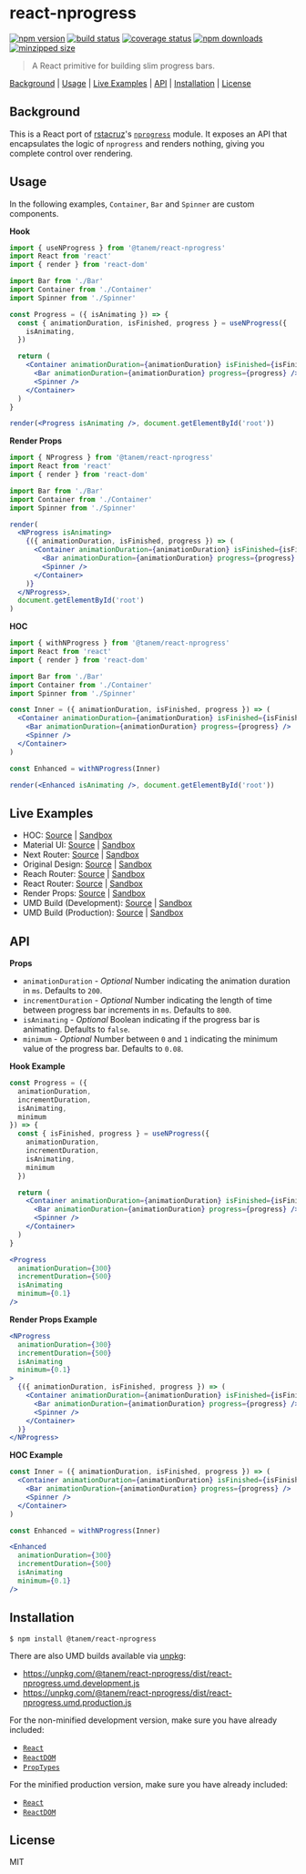# react-nprogress

[![npm version](https://img.shields.io/npm/v/@tanem/react-nprogress.svg?style=flat-square)](https://www.npmjs.com/package/@tanem/react-nprogress)
[![build status](https://img.shields.io/travis/tanem/react-nprogress/master.svg?style=flat-square)](https://travis-ci.org/tanem/react-nprogress)
[![coverage status](https://img.shields.io/codecov/c/github/tanem/react-nprogress.svg?style=flat-square)](https://codecov.io/gh/tanem/react-nprogress)
[![npm downloads](https://img.shields.io/npm/dm/@tanem/react-nprogress.svg?style=flat-square)](https://www.npmjs.com/package/@tanem/react-nprogress)
[![minzipped size](https://img.shields.io/bundlephobia/minzip/@tanem/react-nprogress?style=flat-square)](https://bundlephobia.com/result?p=@tanem/react-nprogress)

> A React primitive for building slim progress bars.

[Background](#background) | [Usage](#usage) | [Live Examples](#live-examples) | [API](#api) | [Installation](#installation) | [License](#license)

## Background

This is a React port of [rstacruz](https://github.com/rstacruz)'s [`nprogress`](https://github.com/rstacruz/nprogress) module. It exposes an API that encapsulates the logic of `nprogress` and renders nothing, giving you complete control over rendering.

## Usage

In the following examples, `Container`, `Bar` and `Spinner` are custom components.

**Hook**

```jsx
import { useNProgress } from '@tanem/react-nprogress'
import React from 'react'
import { render } from 'react-dom'

import Bar from './Bar'
import Container from './Container'
import Spinner from './Spinner'

const Progress = ({ isAnimating }) => {
  const { animationDuration, isFinished, progress } = useNProgress({
    isAnimating,
  })

  return (
    <Container animationDuration={animationDuration} isFinished={isFinished}>
      <Bar animationDuration={animationDuration} progress={progress} />
      <Spinner />
    </Container>
  )
}

render(<Progress isAnimating />, document.getElementById('root'))
```

**Render Props**

```jsx
import { NProgress } from '@tanem/react-nprogress'
import React from 'react'
import { render } from 'react-dom'

import Bar from './Bar'
import Container from './Container'
import Spinner from './Spinner'

render(
  <NProgress isAnimating>
    {({ animationDuration, isFinished, progress }) => (
      <Container animationDuration={animationDuration} isFinished={isFinished}>
        <Bar animationDuration={animationDuration} progress={progress} />
        <Spinner />
      </Container>
    )}
  </NProgress>,
  document.getElementById('root')
)
```

**HOC**

```jsx
import { withNProgress } from '@tanem/react-nprogress'
import React from 'react'
import { render } from 'react-dom'

import Bar from './Bar'
import Container from './Container'
import Spinner from './Spinner'

const Inner = ({ animationDuration, isFinished, progress }) => (
  <Container animationDuration={animationDuration} isFinished={isFinished}>
    <Bar animationDuration={animationDuration} progress={progress} />
    <Spinner />
  </Container>
)

const Enhanced = withNProgress(Inner)

render(<Enhanced isAnimating />, document.getElementById('root'))
```

## Live Examples

- HOC: [Source](https://github.com/tanem/react-nprogress/tree/master/examples/hoc) | [Sandbox](https://codesandbox.io/s/github/tanem/react-nprogress/tree/master/examples/hoc)
- Material UI: [Source](https://github.com/tanem/react-nprogress/tree/master/examples/material-ui) | [Sandbox](https://codesandbox.io/s/github/tanem/react-nprogress/tree/master/examples/material-ui)
- Next Router: [Source](https://github.com/tanem/react-nprogress/tree/master/examples/next-router) | [Sandbox](https://codesandbox.io/s/github/tanem/react-nprogress/tree/master/examples/next-router)
- Original Design: [Source](https://github.com/tanem/react-nprogress/tree/master/examples/original-design) | [Sandbox](https://codesandbox.io/s/github/tanem/react-nprogress/tree/master/examples/original-design)
- Reach Router: [Source](https://github.com/tanem/react-nprogress/tree/master/examples/reach-router) | [Sandbox](https://codesandbox.io/s/github/tanem/react-nprogress/tree/master/examples/reach-router)
- React Router: [Source](https://github.com/tanem/react-nprogress/tree/master/examples/react-router) | [Sandbox](https://codesandbox.io/s/github/tanem/react-nprogress/tree/master/examples/react-router)
- Render Props: [Source](https://github.com/tanem/react-nprogress/tree/master/examples/render-props) | [Sandbox](https://codesandbox.io/s/github/tanem/react-nprogress/tree/master/examples/render-props)
- UMD Build (Development): [Source](https://github.com/tanem/react-nprogress/tree/master/examples/umd-dev) | [Sandbox](https://codesandbox.io/s/github/tanem/react-nprogress/tree/master/examples/umd-dev)
- UMD Build (Production): [Source](https://github.com/tanem/react-nprogress/tree/master/examples/umd-prod) | [Sandbox](https://codesandbox.io/s/github/tanem/react-nprogress/tree/master/examples/umd-prod)

## API

**Props**

- `animationDuration` - _Optional_ Number indicating the animation duration in `ms`. Defaults to `200`.
- `incrementDuration` - _Optional_ Number indicating the length of time between progress bar increments in `ms`. Defaults to `800`.
- `isAnimating` - _Optional_ Boolean indicating if the progress bar is animating. Defaults to `false`.
- `minimum` - _Optional_ Number between `0` and `1` indicating the minimum value of the progress bar. Defaults to `0.08`.

**Hook Example**

```jsx
const Progress = ({
  animationDuration,
  incrementDuration,
  isAnimating,
  minimum
}) => {
  const { isFinished, progress } = useNProgress({
    animationDuration,
    incrementDuration,
    isAnimating,
    minimum
  })

  return (
    <Container animationDuration={animationDuration} isFinished={isFinished}>
      <Bar animationDuration={animationDuration} progress={progress} />
      <Spinner />
    </Container>
  )
}

<Progress
  animationDuration={300}
  incrementDuration={500}
  isAnimating
  minimum={0.1}
/>
```

**Render Props Example**

```jsx
<NProgress
  animationDuration={300}
  incrementDuration={500}
  isAnimating
  minimum={0.1}
>
  {({ animationDuration, isFinished, progress }) => (
    <Container animationDuration={animationDuration} isFinished={isFinished}>
      <Bar animationDuration={animationDuration} progress={progress} />
      <Spinner />
    </Container>
  )}
</NProgress>
```

**HOC Example**

```jsx
const Inner = ({ animationDuration, isFinished, progress }) => (
  <Container animationDuration={animationDuration} isFinished={isFinished}>
    <Bar animationDuration={animationDuration} progress={progress} />
    <Spinner />
  </Container>
)

const Enhanced = withNProgress(Inner)

<Enhanced
  animationDuration={300}
  incrementDuration={500}
  isAnimating
  minimum={0.1}
/>
```

## Installation

```
$ npm install @tanem/react-nprogress
```

There are also UMD builds available via [unpkg](https://unpkg.com/):

- https://unpkg.com/@tanem/react-nprogress/dist/react-nprogress.umd.development.js
- https://unpkg.com/@tanem/react-nprogress/dist/react-nprogress.umd.production.js

For the non-minified development version, make sure you have already included:

- [`React`](https://unpkg.com/react/umd/react.development.js)
- [`ReactDOM`](https://unpkg.com/react-dom/umd/react-dom.development.js)
- [`PropTypes`](https://unpkg.com/prop-types/prop-types.js)

For the minified production version, make sure you have already included:

- [`React`](https://unpkg.com/react/umd/react.production.min.js)
- [`ReactDOM`](https://unpkg.com/react-dom/umd/react-dom.production.min.js)

## License

MIT
